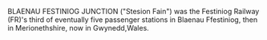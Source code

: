 BLAENAU FESTINIOG JUNCTION ("Stesion Fain") was the Festiniog Railway (FR)'s third of eventually five passenger stations in Blaenau Ffestiniog, then in Merionethshire, now in Gwynedd,Wales.

